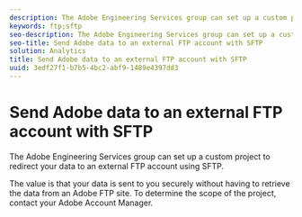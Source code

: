 ```yaml
---
description: The Adobe Engineering Services group can set up a custom project to redirect your data to an external FTP account using SFTP.
keywords: ftp;sftp
seo-description: The Adobe Engineering Services group can set up a custom project to redirect your data to an external FTP account using SFTP.
seo-title: Send Adobe data to an external FTP account with SFTP
solution: Analytics
title: Send Adobe data to an external FTP account with SFTP
uuid: 3edf27f1-b7b5-4bc2-abf9-1489e4397dd3
---
```


# Send Adobe data to an external FTP account with SFTP

The Adobe Engineering Services group can set up a custom project to redirect your data to an external FTP account using SFTP.

The value is that your data is sent to you securely without having to retrieve the data from an Adobe FTP site. To determine the scope of the project, contact your Adobe Account Manager.
